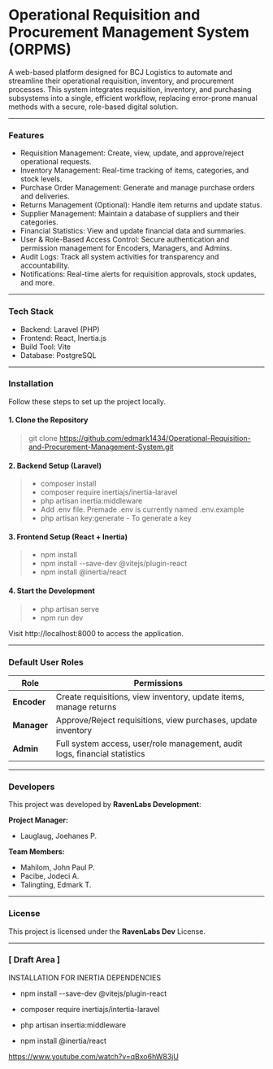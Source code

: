 # Operational Requisition and Procurement Management System (ORPMS)

A web-based platform designed for BCJ Logistics to automate and streamline their operational requisition, inventory, and procurement processes. This system integrates requisition, inventory, and purchasing subsystems into a single, efficient workflow, replacing error-prone manual methods with a secure, role-based digital solution.

-------------------

### Features

- Requisition Management: Create, view, update, and approve/reject operational requests.
- Inventory Management: Real-time tracking of items, categories, and stock levels.
- Purchase Order Management: Generate and manage purchase orders and deliveries.
- Returns Management (Optional): Handle item returns and update status.
- Supplier Management: Maintain a database of suppliers and their categories.
- Financial Statistics: View and update financial data and summaries.
- User & Role-Based Access Control: Secure authentication and permission management for Encoders, Managers, and Admins.
- Audit Logs: Track all system activities for transparency and accountability.
- Notifications: Real-time alerts for requisition approvals, stock updates, and more.

-------------------

### Tech Stack

- Backend: Laravel (PHP)
- Frontend: React, Inertia.js
- Build Tool: Vite
- Database: PostgreSQL

-------------------

### Installation

Follow these steps to set up the project locally.

#### 1. Clone the Repository
> git clone https://github.com/edmark1434/Operational-Requisition-and-Procurement-Management-System.git

#### 2. Backend Setup (Laravel)
> - composer install
> - composer require inertiajs/inertia-laravel
> - php artisan inertia:middleware
> - Add .env file. Premade .env is currently named .env.example
> - php artisan key:generate - To generate a key

#### 3. Frontend Setup (React + Inertia)
> - npm install
> - npm install --save-dev @vitejs/plugin-react
> - npm install @inertia/react

#### 4. Start the Development
> - php artisan serve
> - npm run dev

Visit http://localhost:8000 to access the application.

-------------------

### Default User Roles

| Role | Permissions |
|------|-------------|
| **Encoder** | Create requisitions, view inventory, update items, manage returns |
| **Manager** | Approve/Reject requisitions, view purchases, update inventory |
| **Admin** | Full system access, user/role management, audit logs, financial statistics |

-------------------

### Developers

This project was developed by **RavenLabs Development**:

**Project Manager:**
- Lauglaug, Joehanes P.

**Team Members:**
- Mahilom, John Paul P.
- Pacibe, Jodeci A.
- Talingting, Edmark T.

-------------------
### License
This project is licensed under the **RavenLabs Dev** License.

-------------------

### [ Draft Area ]
INSTALLATION FOR INERTIA DEPENDENCIES


- npm install --save-dev @vitejs/plugin-react

- composer require inertiajs/intertia-laravel

- php artisan insertia:middleware

- npm install @inertia/react

https://www.youtube.com/watch?v=qBxo6hW83jU
